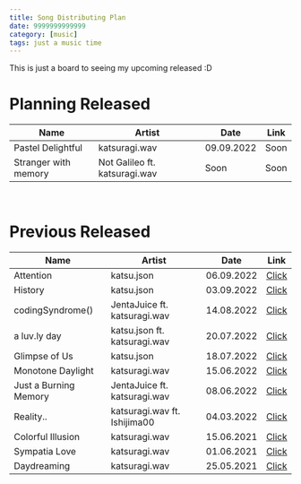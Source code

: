 ```yaml
---
title: Song Distributing Plan
date: 9999999999999
category: [music]
tags: just a music time
---
```

This is just a board to seeing my upcoming released :D
<br/>

# Planning Released
|Name|Artist|Date|Link|
|------------|------------|----------|------|
|Pastel Delightful|katsuragi.wav|09.09.2022|Soon|
|Stranger with memory|Not Galileo ft. katsuragi.wav|Soon|Soon|
<br/>

# Previous Released
|Name|Artist|Date|Link|
|------------|------------|----------|------|
|Attention|katsu.json|06.09.2022|[Click](https://katsuragi.detzz.in.th/sharing/?id=10)|
|History|katsu.json|03.09.2022|[Click](https://katsuragi.detzz.in.th/sharing/?id=9)|
|codingSyndrome()|JentaJuice ft. katsuragi.wav|14.08.2022|[Click](https://katsuragi.detzz.in.th/sharing/?id=8)|
|a luv.ly day|katsu.json ft. katsuragi.wav|20.07.2022|[Click](https://katsuragi.detzz.in.th/sharing/?id=7)|
|Glimpse of Us|katsu.json|18.07.2022|[Click](https://katsuragi.detzz.in.th/sharing/?id=6)|
|Monotone Daylight|katsuragi.wav|15.06.2022|[Click](https://katsuragi.detzz.in.th/sharing/?id=5)|
|Just a Burning Memory|JentaJuice ft. katsuragi.wav|08.06.2022|[Click](https://katsuragi.detzz.in.th/sharing/?id=4)|
|Reality..|katsuragi.wav ft. Ishijima00|04.03.2022|[Click](https://katsuragi.detzz.in.th/sharing/?id=3)|
|Colorful Illusion|katsuragi.wav|15.06.2021|[Click](https://katsuragi.detzz.in.th/sharing/?id=2)|
|Sympatia Love|katsuragi.wav|01.06.2021|[Click](https://katsuragi.detzz.in.th/sharing/?id=1)|
|Daydreaming|katsuragi.wav|25.05.2021|[Click](https://katsuragi.detzz.in.th/sharing/?id=0)|
<br/>